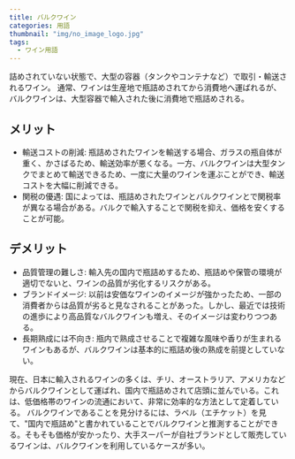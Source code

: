 ```yaml
---
title: バルクワイン
categories: 用語
thumbnail: "img/no_image_logo.jpg"
tags:
  - ワイン用語
---
```


詰めされていない状態で、大型の容器（タンクやコンテナなど）で取引・輸送されるワイン。
通常、ワインは生産地で瓶詰めされてから消費地へ運ばれるが、バルクワインは、大型容器で輸入された後に消費地で瓶詰めされる。

## メリット
- 輸送コストの削減: 瓶詰めされたワインを輸送する場合、ガラスの瓶自体が重く、かさばるため、輸送効率が悪くなる。一方、バルクワインは大型タンクでまとめて輸送できるため、一度に大量のワインを運ぶことができ、輸送コストを大幅に削減できる。
- 関税の優遇: 国によっては、瓶詰めされたワインとバルクワインとで関税率が異なる場合がある。バルクで輸入することで関税を抑え、価格を安くすることが可能。

## デメリット
- 品質管理の難しさ: 輸入先の国内で瓶詰めするため、瓶詰めや保管の環境が適切でないと、ワインの品質が劣化するリスクがある。
- ブランドイメージ: 以前は安価なワインのイメージが強かったため、一部の消費者からは品質が劣ると見なされることがあった。しかし、最近では技術の進歩により高品質なバルクワインも増え、そのイメージは変わりつつある。
- 長期熟成には不向き: 瓶内で熟成させることで複雑な風味や香りが生まれるワインもあるが、バルクワインは基本的に瓶詰め後の熟成を前提としていない。

現在、日本に輸入されるワインの多くは、チリ、オーストラリア、アメリカなどからバルクワインとして運ばれ、国内で瓶詰めされて店頭に並んでいる。これは、低価格帯のワインの流通において、非常に効率的な方法として定着している。
バルクワインであることを見分けるには、ラベル（エチケット）を見て、"国内で瓶詰め"と書かれていることでバルクワインと推測することができる。そもそも価格が安かったり、大手スーパーが自社ブランドとして販売しているワインは、バルクワインを利用しているケースが多い。